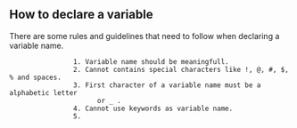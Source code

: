 ## How to declare a variable

There are some rules and guidelines that need to follow when declaring a variable name.

					1. Variable name should be meaningfull.
					2. Cannot contains special characters like !, @, #, $, % and spaces.
					3. First character of a variable name must be a alphabetic letter 
                          or _ .
					4. Cannot use keywords as variable name.
					5. 